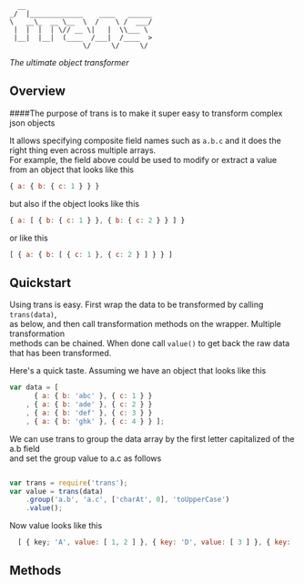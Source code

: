 ```
  __                               
_/  |_____________    ____   ______
\   __\_  __ \__  \  /    \ /  ___/
 |  |  |  | \// __ \|   |  \\___ \ 
 |__|  |__|  (____  /___|  /____  >
                  \/     \/     \/ 
```

*The ultimate object transformer*

## Overview

####The purpose of trans is to make it super easy to transform complex json objects
  
It allows specifying composite field names such as ``a.b.c`` and it does the 
right thing even across multiple arrays.  
For example, the field above could be used to modify or extract a value from an object 
that looks like this

``` javascript 
{ a: { b: { c: 1 } } }
```
but also if the object looks like this 
``` javascript
{ a: [ { b: { c: 1 } }, { b: { c: 2 } } ] }
```
or like this
``` javascript
[ { a: { b: [ { c: 1 }, { c: 2 } ] } } ]
```

## Quickstart

Using trans is easy. First wrap the data to be transformed by calling ``trans(data)``,  
as below, and then call transformation methods on the wrapper. Multiple transformation  
methods can be chained. When done call ``value()`` to get back the raw data that has been transformed.

Here's a quick taste. Assuming we have an object that looks like this  

``` javascript
var data = [ 
      { a: { b: 'abc' }, { c: 1 } }
    , { a: { b: 'ade' }, { c: 2 } }
    , { a: { b: 'def' }, { c: 3 } }
    , { a: { b: 'ghk' }, { c: 4 } } ];
```

We can use trans to group the data array by the first letter capitalized of the a.b field  
and set the group value to a.c as follows  

``` javascript

var trans = require('trans');
var value = trans(data)
    .group('a.b', 'a.c', ['charAt', 0], 'toUpperCase')
    .value();

```

Now value looks like this  

``` javascript
  [ { key; 'A', value: [ 1, 2 ] }, { key: 'D', value: [ 3 ] }, { key: 'G', value: [ 4 ] } ];
```

## Methods

